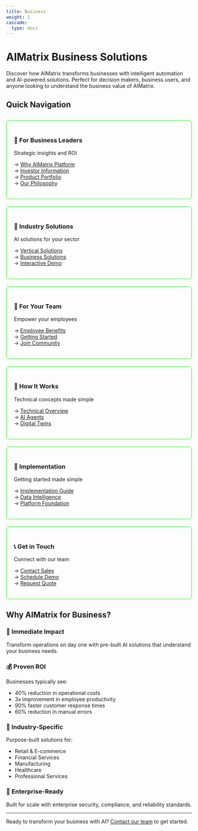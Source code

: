 ```yaml
---
title: Business
weight: 1
cascade:
  type: docs
---
```


# AIMatrix Business Solutions

Discover how AIMatrix transforms businesses with intelligent automation and AI-powered solutions. Perfect for decision makers, business users, and anyone looking to understand the business value of AIMatrix.

## Quick Navigation

<div style="display: grid; grid-template-columns: repeat(auto-fit, minmax(250px, 1fr)); gap: 20px; margin: 30px 0;">
  
  <div style="border: 1px solid #00ff00; padding: 20px; border-radius: 8px;">
    <h3>💼 For Business Leaders</h3>
    <p>Strategic insights and ROI</p>
    <ul style="list-style: none; padding: 0;">
      <li>→ <a href="/business/why-aimatrix/">Why AIMatrix Platform</a></li>
      <li>→ <a href="/business/investors/">Investor Information</a></li>
      <li>→ <a href="/business/products/">Product Portfolio</a></li>
      <li>→ <a href="/business/philosophy/">Our Philosophy</a></li>
    </ul>
  </div>

  <div style="border: 1px solid #00ff00; padding: 20px; border-radius: 8px;">
    <h3>🏢 Industry Solutions</h3>
    <p>AI solutions for your sector</p>
    <ul style="list-style: none; padding: 0;">
      <li>→ <a href="/business/vertical-solutions/">Vertical Solutions</a></li>
      <li>→ <a href="/business/solutions/">Business Solutions</a></li>
      <li>→ <a href="/business/demo/">Interactive Demo</a></li>
    </ul>
  </div>

  <div style="border: 1px solid #00ff00; padding: 20px; border-radius: 8px;">
    <h3>👥 For Your Team</h3>
    <p>Empower your employees</p>
    <ul style="list-style: none; padding: 0;">
      <li>→ <a href="/business/employees/">Employee Benefits</a></li>
      <li>→ <a href="/business/getting-started/">Getting Started</a></li>
      <li>→ <a href="/business/community/">Join Community</a></li>
    </ul>
  </div>

  <div style="border: 1px solid #00ff00; padding: 20px; border-radius: 8px;">
    <h3>🔧 How It Works</h3>
    <p>Technical concepts made simple</p>
    <ul style="list-style: none; padding: 0;">
      <li>→ <a href="/business/how-it-works/">Technical Overview</a></li>
      <li>→ <a href="/business/how-it-works/ai-agents-explained/">AI Agents</a></li>
      <li>→ <a href="/business/how-it-works/digital-twins-explained/">Digital Twins</a></li>
    </ul>
  </div>

  <div style="border: 1px solid #00ff00; padding: 20px; border-radius: 8px;">
    <h3>🚀 Implementation</h3>
    <p>Getting started made simple</p>
    <ul style="list-style: none; padding: 0;">
      <li>→ <a href="/business/implementation/">Implementation Guide</a></li>
      <li>→ <a href="/business/how-it-works/data-intelligence/">Data Intelligence</a></li>
      <li>→ <a href="/business/how-it-works/platform-architecture/">Platform Foundation</a></li>
    </ul>
  </div>

  <div style="border: 1px solid #00ff00; padding: 20px; border-radius: 8px;">
    <h3>📞 Get in Touch</h3>
    <p>Connect with our team</p>
    <ul style="list-style: none; padding: 0;">
      <li>→ <a href="/business/contact/">Contact Sales</a></li>
      <li>→ <a href="/business/demo/">Schedule Demo</a></li>
      <li>→ <a href="/business/solutions/">Request Quote</a></li>
    </ul>
  </div>

</div>

## Why AIMatrix for Business?

### 🚀 Immediate Impact
Transform operations on day one with pre-built AI solutions that understand your business needs.

### 💰 Proven ROI
Businesses typically see:
- 40% reduction in operational costs
- 3x improvement in employee productivity  
- 90% faster customer response times
- 60% reduction in manual errors

### 🎯 Industry-Specific
Purpose-built solutions for:
- Retail & E-commerce
- Financial Services
- Manufacturing
- Healthcare
- Professional Services

### 🔐 Enterprise-Ready
Built for scale with enterprise security, compliance, and reliability standards.

---

Ready to transform your business with AI? [Contact our team](/business/contact/) to get started.